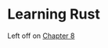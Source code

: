 # Learning Rust

Left off on [Chapter 8](https://doc.rust-lang.org/book/ch09-01-unrecoverable-errors-with-panic.html)